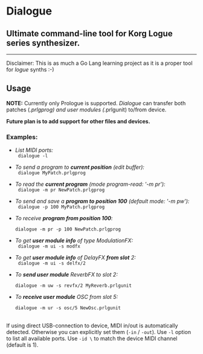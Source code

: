 # Dialogue

## Ultimate command-line tool for Korg Logue series synthesizer. 

---

Disclaimer: This is as much a Go Lang learning project as it is a proper tool for <i>logue</i> synths :-)  
## Usage

<b>NOTE:</b> Currently only Prologue is supported. <i>Dialogue</i> can transfer both patches (*.prlgprog) and user modules (*.prlgunit) to/from device. 


<b>Future plan is to add support for other files and devices.</b>

### Examples:<p>

* <i>List MIDI ports:</i><br>
<code> dialogue -l </code>

* <i>To send a program to <b>current position</b> (edit buffer):</i><br>
<code> dialogue MyPatch.prlgprog </code>

* <i>To read the <b>current program</b> (mode program-read: '-m pr'):</i><br>
<code> dialogue -m pr NewPatch.prlgprog </code>

* <i>To send and save a <b>program to position 100</b> (default mode: '-m pw'):</i><br>
<code> dialogue -p 100 MyPatch.prlgprog </code>

* <i>To receive <b>program from position 100</b>:</i><br>
<code> dialogue -m pr -p 100 NewPatch.prlgprog </code>

* <i>To get <b>user module info</b> of type ModulationFX:</i><br>
<code> dialogue -m ui -s modfx </code>

* <i>To get <b>user module info</b> of DelayFX <b>from slot</b> 2:</i><br>
<code> dialogue -m ui -s delfx/2 </code>

* <i>To <b>send user module</b> ReverbFX to slot 2:</i><br>
<code> dialogue -m uw -s revfx/2 MyReverb.prlgunit </code>

* <i>To <b>receive user module</b> OSC from slot 5:</i><br>
<code> dialogue -m ur -s osc/5 NewOsc.prlgunit </code>

<br>
If using direct USB-connection to device, MIDI in/out is automatically detected. Otherwise you can explicitly set them (<code>-in</code> / <code>-out</code>). Use <code>-l</code> option to list all available ports. Use <code>-id \<midi channel\></code> to match the device MIDI channel (default is 1).


